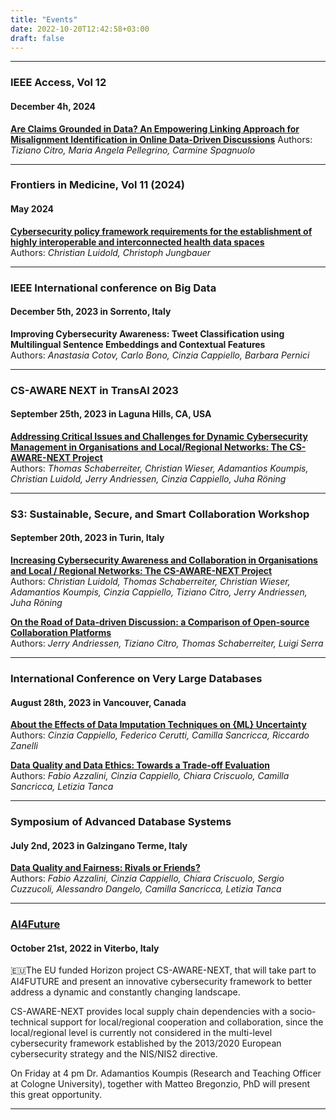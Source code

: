 ```yaml
---
title: "Events"
date: 2022-10-20T12:42:58+03:00
draft: false
---
```


***

### IEEE Access, Vol 12
#### December 4h, 2024

[**Are Claims Grounded in Data? An Empowering Linking Approach for Misalignment Identification in Online Data-Driven Discussions**](https://doi.org/10.1109/ACCESS.2024.3511039)
Authors: _Tiziano Citro, Maria Angela Pellegrino, Carmine Spagnuolo_ 

***

### Frontiers in Medicine, Vol 11 (2024)
####  May 2024


[**Cybersecurity policy framework requirements for the establishment of highly interoperable and interconnected health data spaces**](https://doi.org/10.3389/fmed.2024.1379852)  
Authors: _Christian Luidold, Christoph Jungbauer_

***

### IEEE International conference on Big Data
#### December 5th, 2023 in Sorrento, Italy


**Improving Cybersecurity Awareness: Tweet Classification using Multilingual Sentence Embeddings and Contextual Features**  
Authors: _Anastasia Cotov, Carlo Bono, Cinzia Cappiello, Barbara Pernici_

***

### CS-AWARE NEXT in TransAI 2023
####  September 25th, 2023 in Laguna Hills, CA, USA


[**Addressing Critical Issues and Challenges for Dynamic Cybersecurity Management in Organisations and Local/Regional Networks: The CS-AWARE-NEXT Project**](https://doi.org/10.1109/TransAI60598.2023.00016)  
Authors: _Thomas Schaberreiter, Christian Wieser, Adamantios Koumpis, Christian Luidold, Jerry Andriessen, Cinzia Cappiello, Juha Röning_

***

### S3: Sustainable, Secure, and Smart Collaboration Workshop
#### September 20th, 2023 in Turin, Italy


[**Increasing Cybersecurity Awareness and Collaboration in Organisations and Local / Regional Networks: The CS-AWARE-NEXT Project**](https://ceur-ws.org/Vol-3574/paper_5.pdf)  
Authors: _Christian Luidold, Thomas Schaberreiter, Christian Wieser, Adamantios Koumpis, Cinzia Cappiello, Tiziano Citro, Jerry Andriessen, Juha Röning_

[**On the Road of Data-driven Discussion: a Comparison of Open-source Collaboration Platforms**](https://ceur-ws.org/Vol-3574/paper_4.pdf)  
Authors: _Jerry Andriessen, Tiziano Citro, Thomas Schaberreiter, Luigi Serra_

***

### International Conference on Very Large Databases
#### August 28th, 2023 in Vancouver, Canada


[**About the Effects of Data Imputation Techniques on {ML} Uncertainty**](https://ceur-ws.org/Vol-3462/QDB2.pdf)  
Authors: _Cinzia Cappiello, Federico Cerutti, Camilla Sancricca, Riccardo Zanelli_

[**Data Quality and Data Ethics: Towards a Trade-off Evaluation**](https://ceur-ws.org/Vol-3462/QDB1.pdf)  
Authors: _Fabio Azzalini, Cinzia Cappiello, Chiara Criscuolo, Camilla Sancricca, Letizia Tanca_

***

### Symposium of Advanced Database Systems
#### July 2nd, 2023 in Galzingano Terme, Italy


[**Data Quality and Fairness: Rivals or Friends?**](https://ceur-ws.org/Vol-3478/paper68.pdf)  
Authors: _Fabio Azzalini, Cinzia Cappiello, Chiara Criscuolo, Sergio Cuzzucoli, Alessandro Dangelo, Camilla Sancricca, Letizia Tanca_

***

### [AI4Future](https://datrixgroup.com/ai4future/)
#### October 21st, 2022 in Viterbo, Italy


🇪🇺The EU funded Horizon project CS-AWARE-NEXT, that will take part to AI4FUTURE and present an innovative cybersecurity framework to better address a dynamic and constantly changing landscape.

CS-AWARE-NEXT provides local supply chain dependencies with a socio-technical support for local/regional cooperation and collaboration, since the local/regional level is currently not considered in the multi-level cybersecurity framework established by the 2013/2020 European cybersecurity strategy and the NIS/NIS2 directive.

On Friday at 4 pm Dr. Adamantios Koumpis (Research and Teaching Officer at Cologne University), together with Matteo Bregonzio, PhD will present this great opportunity.
 
***  